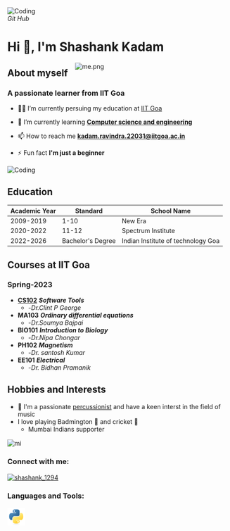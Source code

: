 <img align="right" alt="Coding" width="1000" src="https://cdn.neowin.com/news/images/uploaded/2021/04/1619644762_github-desktop_story.jpg">

*Git Hub*
    
# Hi 👋, I'm Shashank Kadam
<img src="https://lh3.googleusercontent.com/pw/AJFCJaV9cp0a3IOptVHCtlz80bVXYU7iQ_2KVNwyax2739B7c4joJz9c6J651Fxo-N2e-Kzr5T7ri3SMiVCe6Ge4O42hcPyywODdHgwhqgLCtUWPhcLMSnVWsFBwNcL4XPAGfdSklF08Syox7jQvXh4alAvYYw=w666-h889-s-no?authuser=3" align="right" width="350" alt="me.png" >

## About myself 

###  A passionate learner from IIT Goa


- 👨‍🎓 I’m currently persuing my education at [IIT Goa](https://www.google.com/url?sa=t&rct=j&q=&esrc=s&source=web&cd=&cad=rja&uact=8&ved=2ahUKEwjzrc-G0r_-AhW7XmwGHaDMBroQFnoECAoQAQ&url=https%3A%2F%2Fen.wikipedia.org%2Fwiki%2FIIT_Goa&usg=AOvVaw1o_Rwr_ufA7OzRbFxTCAP0)

- 🌱 I’m currently learning [**Computer science and engineering**](https://en.wikipedia.org/wiki/Computer_engineering)

- 📫 How to reach me **kadam.ravindra.22031@iitgoa.ac.in**

- ⚡ Fun fact **I'm just a beginner**
<img align="center" alt="Coding" src="https://thumbs.gfycat.com/RaggedComposedEastsiberianlaika-max-1mb.gif" width="200" >
         
## Education

| Academic Year | Standard | School Name |
|---------------|------------------|---------------------|
| 2009-2019 | 1-10 |New Era |
| 2020-2022 | 11-12 | Spectrum Institute |
| 2022-2026| Bachelor's Degree| Indian Institute of technology Goa |


## Courses at IIT Goa
### Spring-2023
- [**CS102**](https://clintpgeorge.github.io/cs-102/spring-2023/) ***Software Tools***
   - \-*Dr.Clint P George*
- **MA103** ***Ordinary differential equations***
  - \-*Dr.Soumya Bajpai*
- **BIO101** ***Introduction to Biology***
     - \-*Dr.Nipa Chongar*
 - **PH102** ***Magnetism***
     - \-*Dr. santosh Kumar*
 - **EE101** ***Electrical***
    - \-*Dr. Bidhan Pramanik*
    
## Hobbies and Interests
- 🥁 I'm a passionate [percussionist](https://www.google.com/url?sa=t&rct=j&q=&esrc=s&source=web&cd=&cad=rja&uact=8&ved=2ahUKEwi3v8DlpMT-AhUxTWwGHYgfDV4QFnoECA0QAQ&url=https%3A%2F%2Fen.wikipedia.org%2Fwiki%2FList_of_percussionists&usg=AOvVaw1V3V7ICioNx_DKjHx_YPwY) and have a keen interst in the field of music
- I love playing Badmington 🏸 and cricket 🏏 
  - Mumbai Indians supporter
<img align="center" width="250" src="https://i.pinimg.com/originals/f6/21/e9/f621e9aebd3b49817783ad10e2c4f685.gif" alt="mi" >


### Connect with me:
<p align="left">
<a href="https://instagram.com/shashank_1294" target="blank"><img align="center" src="https://raw.githubusercontent.com/rahuldkjain/github-profile-readme-generator/master/src/images/icons/Social/instagram.svg" alt="shashank_1294" height="30" width="40" /></a>
</p>

<h3 align="left">Languages and Tools:</h3>
<p align="left"> <a href="https://www.python.org" target="_blank" rel="noreferrer"> <img src="https://raw.githubusercontent.com/devicons/devicon/master/icons/python/python-original.svg" alt="python" width="40" height="40"/> </a> </p>

